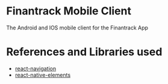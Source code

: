 # Finantrack Mobile Client

The Android and IOS mobile client for the Finantrack App

# References and Libraries used

- [react-navigation](https://reactnavigation.org/docs/intro/)
- [react-native-elements](https://github.com/react-native-community/react-native-elements)